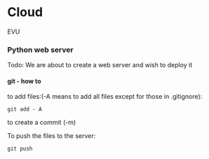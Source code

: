 # Cloud 
EVU

### Python web server

Todo: We are about to create a web server and wish to deploy it

#### git - how to

to add files:(-A means to add all files except for those in .gitignore): 

`git add - A`

to create a commit (-m)



To push the files to the server:

`git push`